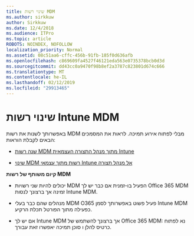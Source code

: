 ```yaml
---
title: שינוי רשות MDM
ms.author: sirkkuw
author: Sirkkuw
ms.date: 12/4/2018
ms.audience: ITPro
ms.topic: article
ROBOTS: NOINDEX, NOFOLLOW
localization_priority: Normal
ms.assetid: 08c51aa6-cffc-456b-91fb-185f0d636afb
ms.openlocfilehash: c869609fa4527f46121eda563e0735378bcb0d3d
ms.sourcegitcommit: dd43cc0a9470f98b8ef2a3787c823801d674c666
ms.translationtype: MT
ms.contentlocale: he-IL
ms.lasthandoff: 02/12/2019
ms.locfileid: "29913465"
---
```

# <a name="change-intune-mdm-authority"></a>שינוי רשות Intune MDM

באפשרותך לשנות את רשות MDM מבלי לפתוח אירוע תמיכה. לראות את המסמכים הבאים לקבלת הוראות:
  
- [שנה רשות MDM מתוך מנהל התצורה העצמאית Intune](https://docs.microsoft.com/sccm/mdm/deploy-use/migrate-change-mdm-authority)
    
- [שינוי MDM רשות מתוך עצמאי Intune אל מנהל תצורה](https://docs.microsoft.com/sccm/mdm/deploy-use/change-mdm-authority)
    
 **קיום משותף של רשות MDM**
  
- יכולים להיות שני רשויות MDM הפעיל בו-זמנית אם כבר יש לך Office 365 MDM זמינה אך ברצונך לנסות Intune MDM.
    
- מנהלים שהם כבר בעלי MDM O365 פעיל פשוט באפשרותך לסמן Intune MDM כפעילה מתוך הפורטל תכלת הרקיע.
    
- אם יש לך Intune MDM אך ברצונך להשתמש של Office 365 MDM: נא לפתוח כרטיס להלן ו סוכן תמיכה יאפשרו זאת עבורך.
    

